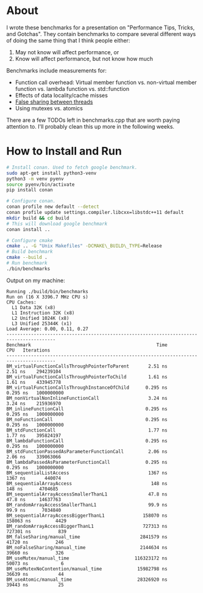 
# About

I wrote these benchmarks for a presentation on "Performance Tips, Tricks, and
Gotchas". They contain benchmarks to compare several different ways of doing
the same thing that I think people either:
1) May not know will affect performance, or
2) Know will affect performance, but not know how much

Benchmarks include measurements for:
* Function call overhead: Virtual member function vs. non-virtual member function vs. lambda function vs. std::function
* Effects of data locality/cache misses
* [False sharing between threads](https://software.intel.com/content/www/us/en/develop/articles/avoiding-and-identifying-false-sharing-among-threads.html)
* Using mutexes vs. atomics

There are a few TODOs left in benchmarks.cpp that are worth paying attention to. I'll probably clean this up more in the following weeks.

# How to Install and Run

```bash
# Install conan. Used to fetch google benchmark.
sudo apt-get install python3-venv
python3 -m venv pyenv
source pyenv/bin/activate
pip install conan

# Configure conan.
conan profile new default --detect
conan profile update settings.compiler.libcxx=libstdc++11 default
mkdir build && cd build
# This will download google benchmark
conan install ..

# Configure cmake
cmake .. -G "Unix Makefiles" -DCMAKE\_BUILD\_TYPE=Release
# Build benchmark
cmake --build .
# Run benchmark
./bin/benchmarks
```

Output on my machine:

```
Running ./build/bin/benchmarks
Run on (16 X 3396.7 MHz CPU s)
CPU Caches:
  L1 Data 32K (x8)
  L1 Instruction 32K (x8)
  L2 Unified 1024K (x8)
  L3 Unified 25344K (x1)
Load Average: 0.00, 0.11, 0.27
----------------------------------------------------------------------------------------
Benchmark                                              Time             CPU   Iterations
----------------------------------------------------------------------------------------
BM_virtualFunctionCallsThroughPointerToParent       2.51 ns         2.51 ns    294239104
BM_virtualFunctionCallsThroughPointerToChild        1.61 ns         1.61 ns    433945778
BM_virtualFunctionCallsThroughInstanceOfChild      0.295 ns        0.295 ns   1000000000
BM_nonVirtualNonInlineFunctionCall                  3.24 ns         3.24 ns    215936970
BM_inlineFunctionCall                              0.295 ns        0.295 ns   1000000000
BM_noFunctionCall                                  0.295 ns        0.295 ns   1000000000
BM_stdFunctionCall                                  1.77 ns         1.77 ns    395824197
BM_lambdaFunctionCall                              0.295 ns        0.295 ns   1000000000
BM_stdFunctionPassedAsParameterFunctionCall         2.06 ns         2.06 ns    339063066
BM_lambdaPassedAsParameterFunctionCall             0.295 ns        0.295 ns   1000000000
BM_sequentialListAccess                             1367 ns         1367 ns       440074
BM_sequentialArrayAccess                             148 ns          148 ns      4704685
BM_sequentialArrayAccessSmallerThanL1               47.8 ns         47.8 ns     14637763
BM_randomArrayAccessSmallerThanL1                   99.9 ns         99.9 ns      7034840
BM_sequentialArrayAccessBiggerThanL1              158070 ns       158063 ns         4429
BM_randomArrayAccessBiggerThanL1                  727313 ns       727301 ns          839
BM_falseSharing/manual_time                      2841579 ns        41720 ns          246
BM_noFalseSharing/manual_time                    2144634 ns        39660 ns          326
BM_useMutex/manual_time                        116323172 ns        50073 ns            6
BM_useMutexNoContention/manual_time             15982798 ns        36639 ns           44
BM_useAtomic/manual_time                        28326920 ns        39443 ns           25
```
